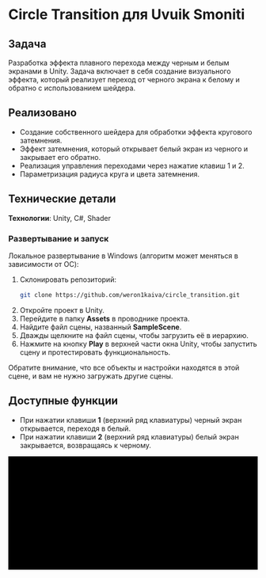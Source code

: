 # Circle Transition для Uvuik Smoniti

## Задача
Разработка эффекта плавного перехода между черным и белым экранами в Unity. 
Задача включает в себя создание визуального эффекта, который реализует переход от черного экрана к белому и обратно с использованием шейдера.

## Реализовано
- Создание собственного шейдера для обработки эффекта кругового затемнения.
- Эффект затемнения, который открывает белый экран из черного и закрывает его обратно.
- Реализация управления переходами через нажатие клавиш 1 и 2.
- Параметризация радиуса круга и цвета затемнения.

## Технические детали
**Технологии**: Unity, C#, Shader

### Развертывание и запуск
Локальное развертывание в Windows (алгоритм может меняться в зависимости от ОС):
1. Склонировать репозиторий:
   ```bash
   git clone https://github.com/weron1kaiva/circle_transition.git
   ```
2. Откройте проект в Unity.
3. Перейдите в папку **Assets** в проводнике проекта.
4. Найдите файл сцены, названный **SampleScene**.
5. Дважды щелкните на файл сцены, чтобы загрузить её в иерархию.
6. Нажмите на кнопку **Play** в верхней части окна Unity, чтобы запустить сцену и протестировать функциональность.

Обратите внимание, что все объекты и настройки находятся в этой сцене, и вам не нужно загружать другие сцены.

## Доступные функции

- При нажатии клавиши **1** (верхний ряд клавиатуры) черный экран открывается, переходя в белый.
- При нажатии клавиши **2** (верхний ряд клавиатуры) белый экран закрывается, возвращаясь к черному.

<p align="center">
  <img src="t.gif" alt="animated" />
</p>
